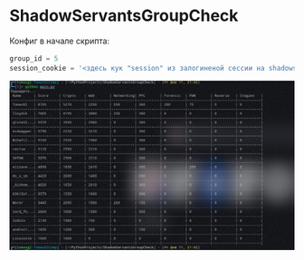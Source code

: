 # ShadowServantsGroupCheck


Конфиг в начале скрипта:

```py
group_id = 5
session_cookie = '<здесь кук "session" из залогиненой сессии на shadowservants.ru (для доступа к стоимости тасков)>'
```

![screenshot](https://raw.githubusercontent.com/TomasGlgg/ShadowServantsGroupCheck/main/screenshot.png)
